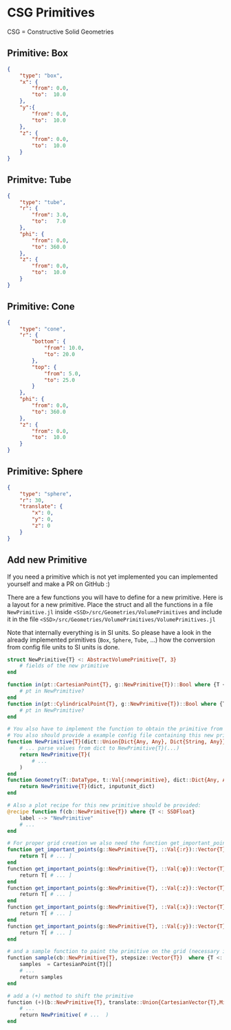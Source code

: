 # CSG Primitives

CSG = Constructive Solid Geometries

## Primitive: Box

```json
{
    "type": "box",
    "x": {
        "from": 0.0,
        "to":  10.0
    },
    "y":{
        "from": 0.0,
        "to":  10.0
    },
    "z": {
        "from": 0.0,
        "to":  10.0
    }
}
```

## Primitve: Tube

```json
{
    "type": "tube",
    "r": {
        "from": 3.0,
        "to":   7.0
    },
    "phi": {
        "from": 0.0,
        "to": 360.0
    },
    "z": {
        "from": 0.0,
        "to":  10.0
    }
}
```

## Primitive: Cone

```json
{
    "type": "cone",
    "r": {
        "bottom": {
            "from": 10.0,
            "to": 20.0
        },
        "top": {
            "from": 5.0,
            "to": 25.0
        }
    },
    "phi": {
        "from": 0.0,
        "to": 360.0
    },
    "z": {
        "from": 0.0,
        "to":  10.0
    }
}
```

## Primitive: Sphere

```json
{
    "type": "sphere",
    "r": 30,
    "translate": {
        "x": 0,
        "y": 0,
        "z": 0
    }
}
```

## Add new Primitive

If you need a primitive which is not yet implemented you can implemented yourself and make a PR on GitHub :)

There are a few functions you will have to define for a new primitive. Here is a layout for a new primitive.
Place the struct and all the functions in a file `NewPrimitive.jl` inside `<SSD>/src/Geometries/VolumePrimitives`
and include it in the file `<SSD>/src/Geometries/VolumePrimitives/VolumePrimitives.jl`

Note that internally everything is in SI units. So please have a look in the already implemented primitives (`Box`, `Sphere`, `Tube`, ...) how the conversion from config file units to SI units is done. 

```julia
struct NewPrimitive{T} <: AbstractVolumePrimitive{T, 3}
    # fields of the new primitive
end

function in(pt::CartesianPoint{T}, g::NewPrimitive{T})::Bool where {T <: SSDFloat}
    # pt in NewPrimitive?
end
function in(pt::CylindricalPoint{T}, g::NewPrimitive{T})::Bool where {T <: SSDFloat}
    # pt in NewPrimitive?
end

# You also have to implement the function to obtain the primitive from a config file (so an dic)
# You also should provide a example config file containing this new primitive
function NewPrimitive{T}(dict::Union{Dict{Any, Any}, Dict{String, Any}}, inputunit_dict::Dict{String,Unitful.Units})::NewPrimitive{T} where {T <: SSDFloat}
    # ... parse values from dict to NewPrimitive{T}(...)
    return NewPrimitive{T}(
        # ...
    )
end
function Geometry(T::DataType, t::Val{:newprimitive}, dict::Dict{Any, Any}, inputunit_dict::Dict{String,Unitful.Units})
    return NewPrimitive{T}(dict, inputunit_dict)
end

# Also a plot recipe for this new primitive should be provided:
@recipe function f(cb::NewPrimitive{T}) where {T <: SSDFloat}
    label --> "NewPrimitive"
    # ...
end

# For proper grid creation we also need the function get_important_points:
function get_important_points(g::NewPrimitive{T}, ::Val{:r})::Vector{T} where {T <: SSDFloat}
    return T[ # ... ]
end
function get_important_points(g::NewPrimitive{T}, ::Val{:φ})::Vector{T} where {T <: SSDFloat}
    return T[ # ... ]
end
function get_important_points(g::NewPrimitive{T}, ::Val{:z})::Vector{T} where {T <: SSDFloat}
    return T[ # ... ]
end
function get_important_points(g::NewPrimitive{T}, ::Val{:x})::Vector{T} where {T <: SSDFloat}
    return T[ # ... ]
end
function get_important_points(g::NewPrimitive{T}, ::Val{:y})::Vector{T} where {T <: SSDFloat}
    return T[ # ... ]
end

# and a sample function to paint the primitive on the grid (necessary if the object is small)
function sample(cb::NewPrimitive{T}, stepsize::Vector{T})  where {T <: SSDFloat}
    samples  = CartesianPoint{T}[]
    # ...
    return samples
end

# add a (+) method to shift the primitive 
function (+)(b::NewPrimitive{T}, translate::Union{CartesianVector{T},Missing})::NewPrimitive{T} where {T <: SSDFloat}
    # ...
    return NewPrimitive( # ...  )
end
```
